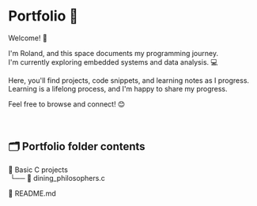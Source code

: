 # Portfolio 🚀

Welcome! 👋  
  
I'm Roland, and this space documents my programming journey.  
I'm currently exploring embedded systems and data analysis. 💻

Here, you'll find projects, code snippets, and learning notes as I progress.  
Learning is a lifelong process, and I'm happy to share my progress.  

Feel free to browse and connect! 😊  
&nbsp;  
&nbsp;  
## 🗂️ Portfolio folder contents
📁 Basic C projects  
&nbsp;└── 📄 dining_philosophers.c  

📝 README.md  
